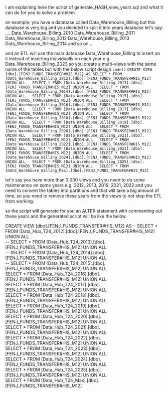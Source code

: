 I am explaining here the script of generate_HASH_view_years.sql and what it can do for you to solve a problem.

an example:
you have a database called Data_Warehouse_Billing but this database is very big and you decided to split it into years database let's say:
....
Data_Warehouse_Billing_2010
Data_Warehouse_Billing_2011
Data_Warehouse_Billing_2012
Data_Warehouse_Billing_2013
Data_Warehouse_Billing_2014
and so on...

and an ETL will use the main database Data_Warehouse_Billing to insert on it instead of inserting individually on each year e.g. Data_Warehouse_Billing_2023 so you create a multi-views with the same name of the tables but with the below script design
`code()`
`CREATE VIEW [dbo].[FENJ_FUNDS_TRANSFER#HIS_M12] AS
 SELECT * FROM [Data_Warehouse_Billing_2012].[dbo].[FENJ_FUNDS_TRANSFER#HIS_M12] UNION ALL  
 SELECT * FROM [Data_Warehouse_Billing_2013].[dbo].[FENJ_FUNDS_TRANSFER#HIS_M12] UNION ALL  
 SELECT * FROM [Data_Warehouse_Billing_2014].[dbo].[FENJ_FUNDS_TRANSFER#HIS_M12] UNION ALL  
 SELECT * FROM [Data_Warehouse_Billing_2015].[dbo].[FENJ_FUNDS_TRANSFER#HIS_M12] UNION ALL  
 SELECT * FROM [Data_Warehouse_Billing_2016].[dbo].[FENJ_FUNDS_TRANSFER#HIS_M12] UNION ALL  
 SELECT * FROM [Data_Warehouse_Billing_2017].[dbo].[FENJ_FUNDS_TRANSFER#HIS_M12] UNION ALL  
 SELECT * FROM [Data_Warehouse_Billing_2018].[dbo].[FENJ_FUNDS_TRANSFER#HIS_M12] UNION ALL  
 SELECT * FROM [Data_Warehouse_Billing_2019].[dbo].[FENJ_FUNDS_TRANSFER#HIS_M12] UNION ALL  
 SELECT * FROM [Data_Warehouse_Billing_2020].[dbo].[FENJ_FUNDS_TRANSFER#HIS_M12] UNION ALL  
 SELECT * FROM [Data_Warehouse_Billing_2021].[dbo].[FENJ_FUNDS_TRANSFER#HIS_M12] UNION ALL  
 SELECT * FROM [Data_Warehouse_Billing_2022].[dbo].[FENJ_FUNDS_TRANSFER#HIS_M12] UNION ALL  
 SELECT * FROM [Data_Warehouse_Billing_2023].[dbo].[FENJ_FUNDS_TRANSFER#HIS_M12] UNION ALL  
 SELECT * FROM [Data_Warehouse_Billing_2024].[dbo].[FENJ_FUNDS_TRANSFER#HIS_M12] UNION ALL  
 SELECT * FROM [Data_Warehouse_Billing_2025].[dbo].[FENJ_FUNDS_TRANSFER#HIS_M12] UNION ALL  
 SELECT * FROM [Data_Warehouse_Billing_Max].[dbo].[FENJ_FUNDS_TRANSFER#HIS_M12]   `

let's say you have more than 3,000 views and you need to do some maintenance on some years e.g. 2012, 2013, 2019, 2021, 2022 and you need to convert the tables into partitions and that will take a big amount of time, so you need to remove these years from the views to not stop the ETL from working.

so the script will generate for you an ALTER statement with commenting out these years and the generated script will be like the below.

CREATE VIEW [dbo].[FENJ_FUNDS_TRANSFER#HIS_M12] AS-- SELECT * FROM [Data_Hub_T24_2012].[dbo].[FENJ_FUNDS_TRANSFER#HIS_M12] UNION ALL  
-- SELECT * FROM [Data_Hub_T24_2013].[dbo].[FENJ_FUNDS_TRANSFER#HIS_M12] UNION ALL  
-- SELECT * FROM [Data_Hub_T24_2014].[dbo].[FENJ_FUNDS_TRANSFER#HIS_M12] UNION ALL  
-- SELECT * FROM [Data_Hub_T24_2015].[dbo].[FENJ_FUNDS_TRANSFER#HIS_M12] UNION ALL  
 SELECT * FROM [Data_Hub_T24_2016].[dbo].[FENJ_FUNDS_TRANSFER#HIS_M12] UNION ALL  
 SELECT * FROM [Data_Hub_T24_2017].[dbo].[FENJ_FUNDS_TRANSFER#HIS_M12] UNION ALL  
 SELECT * FROM [Data_Hub_T24_2018].[dbo].[FENJ_FUNDS_TRANSFER#HIS_M12] UNION ALL  
 SELECT * FROM [Data_Hub_T24_2019].[dbo].[FENJ_FUNDS_TRANSFER#HIS_M12] UNION ALL  
 SELECT * FROM [Data_Hub_T24_2020].[dbo].[FENJ_FUNDS_TRANSFER#HIS_M12] UNION ALL  
 SELECT * FROM [Data_Hub_T24_2021].[dbo].[FENJ_FUNDS_TRANSFER#HIS_M12] UNION ALL  
 SELECT * FROM [Data_Hub_T24_2022].[dbo].[FENJ_FUNDS_TRANSFER#HIS_M12] UNION ALL  
 SELECT * FROM [Data_Hub_T24_2023].[dbo].[FENJ_FUNDS_TRANSFER#HIS_M12] UNION ALL  
 SELECT * FROM [Data_Hub_T24_2024].[dbo].[FENJ_FUNDS_TRANSFER#HIS_M12] UNION ALL  
 SELECT * FROM [Data_Hub_T24_2025].[dbo].[FENJ_FUNDS_TRANSFER#HIS_M12] UNION ALL  
 SELECT * FROM [Data_Hub_T24_Max].[dbo].[FENJ_FUNDS_TRANSFER#HIS_M12]   
